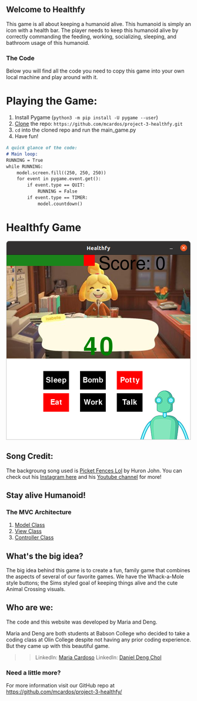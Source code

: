 ## Welcome to Healthfy

This game is all about keeping a humanoid alive. This humanoid is simply an icon with a health bar. The player needs to keep this humanoid alive by correctly commanding the feeding, working, socializing, sleeping, and bathroom usage of this humanoid.

### The Code

Below you will find all the code you need to copy this game into your own local machine and play around with it.

# Playing the Game:
1. Install Pygame (`python3 -m pip install -U pygame --user`)
2. [Clone](https://docs.github.com/en/free-pro-team@latest/github/creating-cloning-and-archiving-repositories/cloning-a-repository) the repo: `https://github.com/mcardos/project-3-healthfy.git`
3. `cd` into the cloned repo and run the main_game.py
4. Have fun!

```markdown
A quick glance of the code:
# Main loop:
RUNNING = True
while RUNNING:
    model.screen.fill((250, 250, 250))
    for event in pygame.event.get():
        if event.type == QUIT:
            RUNNING = False
        if event.type == TIMER:
            model.countdown()
```
# Healthfy Game

![An image of the game](Pictures/isabele.png)

## Song Credit:
The backgroung song used is [Picket Fences Lol](https://www.youtube.com/watch?v=W1tXhcUnwSU) by Huron John. You can check out his [Instagram here](https://www.instagram.com/huronjohnny/?hl=en) and his [Youtube channel](https://www.youtube.com/channel/UCTnqiXwiMtMnTrQLjD6MZFQ) for more!

## Stay alive Humanoid!
### The MVC Architecture
  1. [Model Class](https://github.com/mcardos/project-3-healthfy/blob/main/classes.py)
  2. [View Class](https://github.com/mcardos/project-3-healthfy/blob/main/view.py)
  3. [Controller Class](https://github.com/mcardos/project-3-healthfy/blob/main/controller.py)

## What's the big idea?
The big idea behind this game is to create a fun, family game that combines the aspects of several of our favorite games. We have the Whack-a-Mole style buttons; the Sims styled goal of keeping things alive and the cute Animal Crossing visuals. 

## Who are we:
The code and this website was developed by Maria and Deng.


Maria and Deng are both students at Babson College who decided to take a coding class at Olin College despite not having any prior coding experience. But they came up with this beautiful game.

>> LinkedIn: [Maria Cardoso](https://www.linkedin.com/in/mariacardoso18/)
>> LinkedIn: [Daniel Deng Chol](https://www.linkedin.com/in/daniel-deng-chol/)

### Need a little more?
For more information visit our GitHub repo at https://github.com/mcardos/project-3-healthfy/

